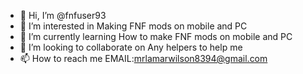 - 👋 Hi, I’m @fnfuser93
- 👀 I’m interested in Making FNF mods on mobile and PC
- 🌱 I’m currently learning How to make FNF mods on mobile and PC
- 💞️ I’m looking to collaborate on Any helpers to help me
- 📫 How to reach me EMAIL:mrlamarwilson8394@gmail.com

<!---
fnfuser93/fnfuser93 is a ✨ special ✨ repository because its `README.md` (this file) appears on your GitHub profile.
You can click the Preview link to take a look at your changes.
--->
